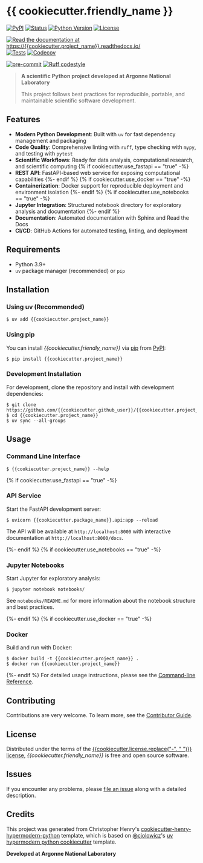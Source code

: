 # {{ cookiecutter.friendly_name }}

[![PyPI](https://img.shields.io/pypi/v/{{cookiecutter.project_name}}.svg)][pypi status]
[![Status](https://img.shields.io/pypi/status/{{cookiecutter.project_name}}.svg)][pypi status]
[![Python Version](https://img.shields.io/pypi/pyversions/{{cookiecutter.project_name}})][pypi status]
[![License](https://img.shields.io/pypi/l/{{cookiecutter.project_name}})][license]

[![Read the documentation at https://{{cookiecutter.project_name}}.readthedocs.io/](https://img.shields.io/readthedocs/{{cookiecutter.project_name}}/latest.svg?label=Read%20the%20Docs)][read the docs]
[![Tests](https://github.com/{{cookiecutter.github_user}}/{{cookiecutter.project_name}}/workflows/Tests/badge.svg)][tests]
[![Codecov](https://codecov.io/gh/{{cookiecutter.github_user}}/{{cookiecutter.project_name}}/branch/main/graph/badge.svg)][codecov]

[![pre-commit](https://img.shields.io/badge/pre--commit-enabled-brightgreen?logo=pre-commit&logoColor=white)][pre-commit]
[![Ruff codestyle][ruff badge]][ruff project]

> **A scientific Python project developed at Argonne National Laboratory**
>
> This project follows best practices for reproducible, portable, and maintainable scientific software development.

## Features

- **Modern Python Development**: Built with `uv` for fast dependency management and packaging
- **Code Quality**: Comprehensive linting with `ruff`, type checking with `mypy`, and testing with `pytest`
- **Scientific Workflows**: Ready for data analysis, computational research, and scientific computing
  {% if cookiecutter.use_fastapi == "true" -%}
- **REST API**: FastAPI-based web service for exposing computational capabilities
  {%- endif %}
  {% if cookiecutter.use_docker == "true" -%}
- **Containerization**: Docker support for reproducible deployment and environment isolation
  {%- endif %}
  {% if cookiecutter.use_notebooks == "true" -%}
- **Jupyter Integration**: Structured notebook directory for exploratory analysis and documentation
  {%- endif %}
- **Documentation**: Automated documentation with Sphinx and Read the Docs
- **CI/CD**: GitHub Actions for automated testing, linting, and deployment

## Requirements

- Python 3.9+
- `uv` package manager (recommended) or `pip`

## Installation

### Using uv (Recommended)

```console
$ uv add {{cookiecutter.project_name}}
```

### Using pip

You can install _{{cookiecutter.friendly_name}}_ via [pip] from [PyPI]:

```console
$ pip install {{cookiecutter.project_name}}
```

### Development Installation

For development, clone the repository and install with development dependencies:

```console
$ git clone https://github.com/{{cookiecutter.github_user}}/{{cookiecutter.project_name}}.git
$ cd {{cookiecutter.project_name}}
$ uv sync --all-groups
```

## Usage

### Command Line Interface

```console
$ {{cookiecutter.project_name}} --help
```

{% if cookiecutter.use_fastapi == "true" -%}

### API Service

Start the FastAPI development server:

```console
$ uvicorn {{cookiecutter.package_name}}.api:app --reload
```

The API will be available at `http://localhost:8000` with interactive documentation at `http://localhost:8000/docs`.

{%- endif %}
{% if cookiecutter.use_notebooks == "true" -%}

### Jupyter Notebooks

Start Jupyter for exploratory analysis:

```console
$ jupyter notebook notebooks/
```

See `notebooks/README.md` for more information about the notebook structure and best practices.

{%- endif %}
{% if cookiecutter.use_docker == "true" -%}

### Docker

Build and run with Docker:

```console
$ docker build -t {{cookiecutter.project_name}} .
$ docker run {{cookiecutter.project_name}}
```

{%- endif %}
For detailed usage instructions, please see the [Command-line Reference].

## Contributing

Contributions are very welcome.
To learn more, see the [Contributor Guide].

## License

Distributed under the terms of the [{{cookiecutter.license.replace("-", " ")}} license][license],
_{{cookiecutter.friendly_name}}_ is free and open source software.

## Issues

If you encounter any problems,
please [file an issue] along with a detailed description.

## Credits

This project was generated from Christopher Henry's [cookiecutter-henry-hypermodern-python] template,
which is based on [@cjolowicz]'s [uv hypermodern python cookiecutter] template.

**Developed at Argonne National Laboratory**

[@cjolowicz]: https://github.com/cjolowicz
[pypi]: https://pypi.org/
[pypi status]: https://pypi.org/project/{{cookiecutter.project_name}}/
[read the docs]: https://{{cookiecutter.project_name}}.readthedocs.io/
[tests]: https://github.com/{{cookiecutter.github_user}}/{{cookiecutter.project_name}}/actions?workflow=Tests
[codecov]: https://app.codecov.io/gh/{{cookiecutter.github_user}}/{{cookiecutter.project_name}}
[pre-commit]: https://github.com/pre-commit/pre-commit
[ruff badge]: https://img.shields.io/endpoint?url=https://raw.githubusercontent.com/astral-sh/ruff/main/assets/badge/v2.json
[ruff project]: https://github.com/charliermarsh/ruff
[cookiecutter-henry-hypermodern-python]: https://github.com/chenry/cookiecutter-henry-hypermodern-python
[uv hypermodern python cookiecutter]: https://github.com/bosd/cookiecutter-uv-hypermodern-python
[file an issue]: https://github.com/{{cookiecutter.github_user}}/{{cookiecutter.project_name}}/issues
[pip]: https://pip.pypa.io/

<!-- github-only -->

[license]: https://github.com/{{cookiecutter.github_user}}/{{cookiecutter.project_name}}/blob/main/LICENSE
[contributor guide]: https://github.com/{{cookiecutter.github_user}}/{{cookiecutter.project_name}}/blob/main/CONTRIBUTING.md
[command-line reference]: https://{{cookiecutter.project_name}}.readthedocs.io/en/latest/usage.html

